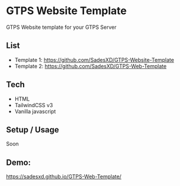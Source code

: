 # GTPS Website Template

GTPS Website template for your GTPS Server

## List

- Template 1: https://github.com/SadesXD/GTPS-Website-Template
- Template 2: https://github.com/SadesXD/GTPS-Web-Template

## Tech

- HTML
- TailwindCSS v3
- Vanilla javascript

## Setup / Usage

Soon

## Demo: 
https://sadesxd.github.io/GTPS-Web-Template/
